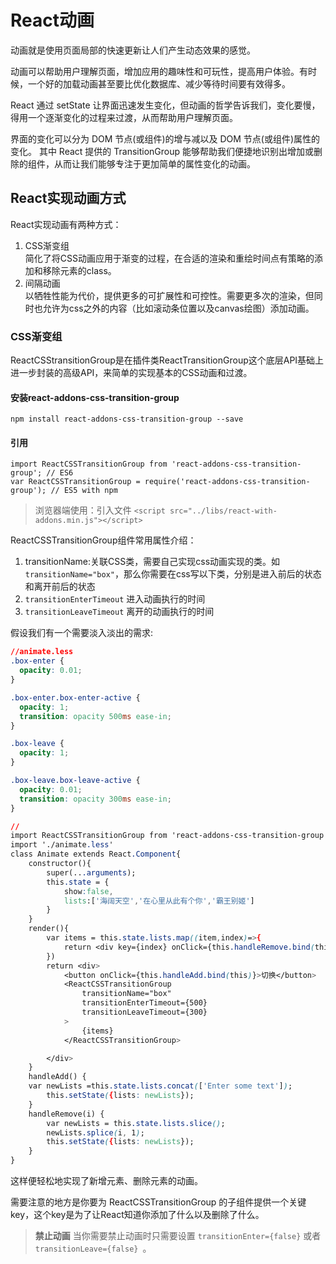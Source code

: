 # React动画
动画就是使用页面局部的快速更新让人们产生动态效果的感觉。

动画可以帮助用户理解页面，增加应用的趣味性和可玩性，提高用户体验。有时候，一个好的加载动画甚至要比优化数据库、减少等待时间要有效得多。

React 通过 setState 让界面迅速发生变化，但动画的哲学告诉我们，变化要慢，得用一个逐渐变化的过程来过渡，从而帮助用户理解页面。

界面的变化可以分为 DOM 节点(或组件)的增与减以及 DOM 节点(或组件)属性的变化。 其中 React 提供的 TransitionGroup 能够帮助我们便捷地识别出增加或删除的组件，从而让我们能够专注于更加简单的属性变化的动画。

## React实现动画方式
React实现动画有两种方式：

1. CSS渐变组     
简化了将CSS动画应用于渐变的过程，在合适的渲染和重绘时间点有策略的添加和移除元素的class。
2. 间隔动画     
以牺牲性能为代价，提供更多的可扩展性和可控性。需要更多次的渲染，但同时也允许为css之外的内容（比如滚动条位置以及canvas绘图）添加动画。

### CSS渐变组
ReactCSStransitionGroup是在插件类ReactTransitionGroup这个底层API基础上进一步封装的高级API，来简单的实现基本的CSS动画和过渡。

#### 安装react-addons-css-transition-group
```npmignore
npm install react-addons-css-transition-group --save
```

#### 引用
```npmignore
import ReactCSSTransitionGroup from 'react-addons-css-transition-group'; // ES6
var ReactCSSTransitionGroup = require('react-addons-css-transition-group'); // ES5 with npm
```
> 浏览器端使用：引入文件
`<script src="../libs/react-with-addons.min.js"></script>`


ReactCSSTransitionGroup组件常用属性介绍：
1. transitionName:关联CSS类，需要自己实现css动画实现的类。如`transitionName="box"`，那么你需要在css写以下类，分别是进入前后的状态和离开前后的状态
2. `transitionEnterTimeout` 进入动画执行的时间
3. `transitionLeaveTimeout` 离开的动画执行的时间

假设我们有一个需要淡入淡出的需求:
```css
//animate.less
.box-enter {
  opacity: 0.01;
}

.box-enter.box-enter-active {
  opacity: 1;
  transition: opacity 500ms ease-in;
}

.box-leave {
  opacity: 1;
}

.box-leave.box-leave-active {
  opacity: 0.01;
  transition: opacity 300ms ease-in;
}

//
import ReactCSSTransitionGroup from 'react-addons-css-transition-group';
import './animate.less'
class Animate extends React.Component{
	constructor(){
		super(...arguments);
		this.state = {
			show:false,
			lists:['海阔天空','在心里从此有个你','霸王别姬']
		}
	}
	render(){
		var items = this.state.lists.map((item,index)=>{
			return <div key={index} onClick={this.handleRemove.bind(this,index)}>{item}</div>
		})
		return <div>
			<button onClick={this.handleAdd.bind(this)}>切换</button>
			<ReactCSSTransitionGroup
				transitionName="box"
				transitionEnterTimeout={500}
				transitionLeaveTimeout={300}
			>
				{items}
			</ReactCSSTransitionGroup>

		</div>
	}
	handleAdd() {
	var newLists =this.state.lists.concat(['Enter some text']);
		this.setState({lists: newLists});
	}
	handleRemove(i) {
		var newLists = this.state.lists.slice();
		newLists.splice(i, 1);
		this.setState({lists: newLists});
	}
}
```
这样便轻松地实现了新增元素、删除元素的动画。

需要注意的地方是你要为 ReactCSSTransitionGroup 的子组件提供一个关键key，这个key是为了让React知道你添加了什么以及删除了什么。

> **禁止动画** 当你需要禁止动画时只需要设置 `transitionEnter={false}` 或者 `transitionLeave={false} `。
